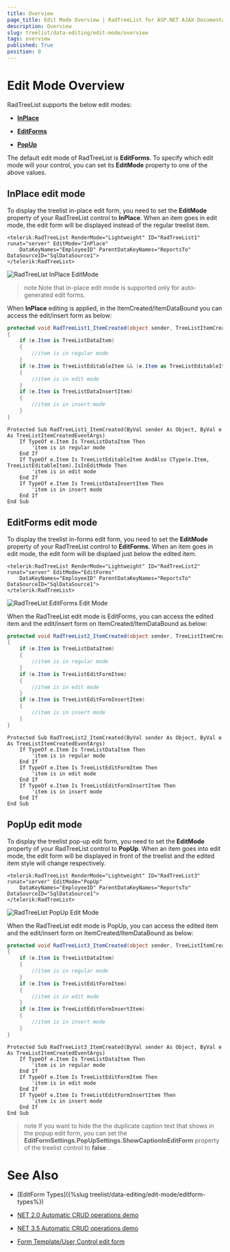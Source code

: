 ```yaml
---
title: Overview
page_title: Edit Mode Overview | RadTreeList for ASP.NET AJAX Documentation
description: Overview
slug: treelist/data-editing/edit-mode/overview
tags: overview
published: True
position: 0
---
```


# Edit Mode Overview



RadTreeList supports the below edit modes:

* **[InPlace](https://www.telerik.com/help/aspnet-ajax/treelist-edit-modes.html#Section1_self)**

* **[EditForms](https://www.telerik.com/help/aspnet-ajax/treelist-edit-modes.html#Section2_self)**

* **[PopUp](https://www.telerik.com/help/aspnet-ajax/treelist-edit-modes.html#Section3_self)**

The default edit mode of RadTreeList is **EditForms**. To specify which edit mode will your control, you can set its **EditMode** property to one of the above values.

## InPlace edit mode

To display the treelist in-place edit form, you need to set the **EditMode** property of your RadTreeList control to **InPlace**. When an item goes in edit mode, the edit form will be displayed instead of the regular treelist item.

````ASPNET
<telerik:RadTreeList RenderMode="Lightweight" ID="RadTreeList1" runat="server" EditMode="InPlace" 
	DataKeyNames="EmployeeID" ParentDataKeyNames="ReportsTo" DataSourceID="SqlDataSource1">            
</telerik:RadTreeList>
````

![RadTreeList InPlace EditMode](images/treelist_inplace-edit-mode.png)

>note Note that in-place edit mode is supported only for auto-generated edit forms.
>


When **InPlace** editing is applied, in the ItemCreated/ItemDataBound you can access the edit/insert form as below:



````C#
protected void RadTreeList1_ItemCreated(object sender, TreeListItemCreatedEventArgs e)
{
	if (e.Item is TreeListDataItem)
	{
		//item is in regular mode
	}
	if (e.Item is TreeListEditableItem && (e.Item as TreeListEditableItem).IsInEditMode)
	{
		//item is in edit mode
	}
	if (e.Item is TreeListDataInsertItem)
	{
		//item is in insert mode
	}
}
````
````VB.NET
Protected Sub RadTreeList1_ItemCreated(ByVal sender As Object, ByVal e As TreeListItemCreatedEventArgs)
	If TypeOf e.Item Is TreeListDataItem Then
		'item is in regular mode
	End If
	If TypeOf e.Item Is TreeListEditableItem AndAlso CType(e.Item, TreeListEditableItem).IsInEditMode Then
		'item is in edit mode
	End If
	If TypeOf e.Item Is TreeListDataInsertItem Then
		'item is in insert mode
	End If
End Sub
````


## EditForms edit mode

To display the treelist in-forms edit form, you need to set the **EditMode** property of your RadTreeList control to **EditForms**. When an item goes in edit mode, the edit form will be displaed just below the edited item.

````ASPNET
<telerik:RadTreeList RenderMode="Lightweight" ID="RadTreeList2" runat="server" EditMode="EditForms" 
	DataKeyNames="EmployeeID" ParentDataKeyNames="ReportsTo" DataSourceID="SqlDataSource1">            
</telerik:RadTreeList>
````

![RadTreeList EditForms Edit Mode](images/treelist_editforms-edit-mode.png)

When the RadTreeList edit mode is EditForms, you can access the edited item and the edit/insert form on ItemCreated/ItemDataBound as below:



````C#
protected void RadTreeList2_ItemCreated(object sender, TreeListItemCreatedEventArgs e)
{
	if (e.Item is TreeListDataItem)
	{
		//item is in regular mode
	}
	if (e.Item is TreeListEditFormItem)
	{
		//item is in edit mode
	}
	if (e.Item is TreeListEditFormInsertItem)
	{
		//item is in insert mode
	}
}
````
````VB.NET
Protected Sub RadTreeList2_ItemCreated(ByVal sender As Object, ByVal e As TreeListItemCreatedEventArgs)
	If TypeOf e.Item Is TreeListDataItem Then
		'item is in regular mode
	End If
	If TypeOf e.Item Is TreeListEditFormItem Then
		'item is in edit mode
	End If
	If TypeOf e.Item Is TreeListEditFormInsertItem Then
		'item is in insert mode
	End If
End Sub
````


## PopUp edit mode

To display the treelist pop-up edit form, you need to set the **EditMode** property of your RadTreeList control to **PopUp**. When an item goes into edit mode, the edit form will be displayed in front of the treelist and the edited item style will change respectively.

````ASPNET
<telerik:RadTreeList RenderMode="Lightweight" ID="RadTreeList3" runat="server" EditMode="PopUp" 
	DataKeyNames="EmployeeID" ParentDataKeyNames="ReportsTo" DataSourceID="SqlDataSource1">            
</telerik:RadTreeList>
````

![RadTreeList PopUp Edit Mode](images/treelist_popup-edit-mode.png)

When the RadTreeList edit mode is PopUp, you can access the edited item and the edit/insert form on ItemCreated/ItemDataBound as below:



````C#
protected void RadTreeList3_ItemCreated(object sender, TreeListItemCreatedEventArgs e)
{
	if (e.Item is TreeListDataItem)
	{
		//item is in regular mode
	}
	if (e.Item is TreeListEditFormItem)
	{
		//item is in edit mode
	}
	if (e.Item is TreeListEditFormInsertItem)
	{
		//item is in insert mode
	}
}
````
````VB.NET
Protected Sub RadTreeList3_ItemCreated(ByVal sender As Object, ByVal e As TreeListItemCreatedEventArgs)
	If TypeOf e.Item Is TreeListDataItem Then
		'item is in regular mode
	End If
	If TypeOf e.Item Is TreeListEditFormItem Then
		'item is in edit mode
	End If
	If TypeOf e.Item Is TreeListEditFormInsertItem Then
		'item is in insert mode
	End If
End Sub
````


>note If you want to hide the the duplicate caption text that shows in the popup edit form, you can set the **EditFormSettings.PopUpSettings.ShowCaptionInEditForm** property of the treelist control to **false** .
>


# See Also

 * [EditForm Types]({%slug treelist/data-editing/edit-mode/editform-types%})

 * [NET 2.0 Automatic CRUD operations demo](https://demos.telerik.com/aspnet-ajax/treeList/examples/dataediting/net2automaticdataediting/defaultcs.aspx)

 * [NET 3.5 Automatic CRUD operations demo](https://demos.telerik.com/aspnet-ajax/treeList/examples/dataediting/net35automaticdataediting/defaultcs.aspx)

 * [Form Template/User Control edit form](https://demos.telerik.com/aspnet-ajax-beta/treeList/examples/dataediting/formtemplateusercontrol/defaultcs.aspx)
